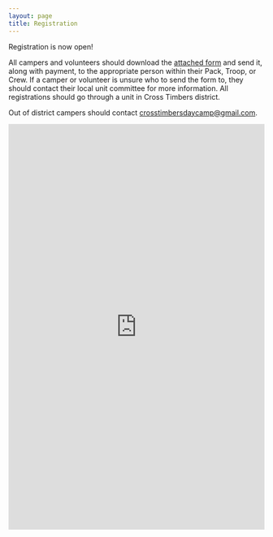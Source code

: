```yaml
---
layout: page
title: Registration
---
```


Registration is now open!

All campers and volunteers should download the [attached form](/public/content/forms/2019-daycamp-packet.pdf) and send it, along with payment, to the appropriate person within their Pack, Troop, or Crew.  If a camper or volunteer is unsure who to send the form to, they should contact their local unit committee for more information.  All registrations should go through a unit in Cross Timbers district.

Out of district campers should contact [crosstimbersdaycamp@gmail.com](mailto:crosstimbersdaycamp@gmail.com).

<iframe src="https://onedrive.live.com/embed?cid=FDB990AE1C7681FF&resid=FDB990AE1C7681FF%216842&authkey=AOlur1ZoXOJMNSI&em=2" width="100%" height="800px" frameborder="0"></iframe>
